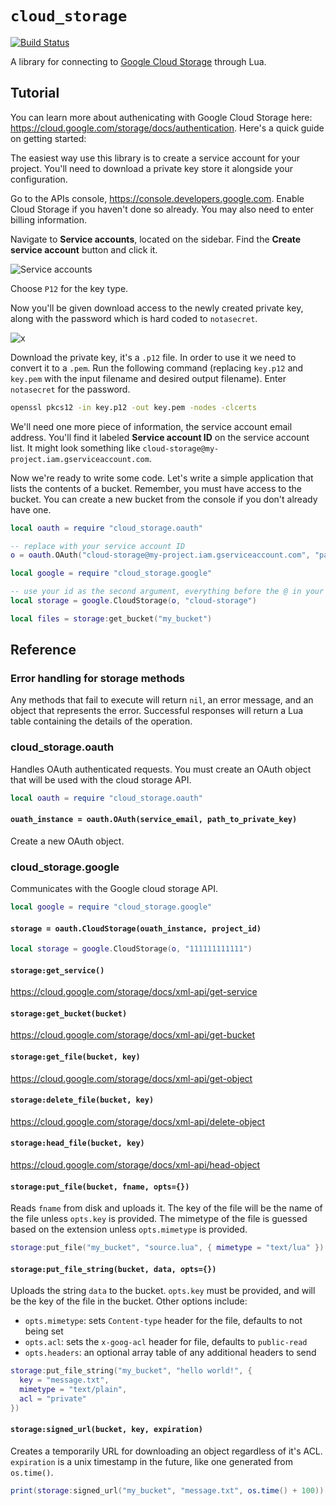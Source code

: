 # `cloud_storage`

[![Build Status](https://travis-ci.org/leafo/cloud_storage.svg?branch=master)](https://travis-ci.org/leafo/cloud_storage)

A library for connecting to [Google Cloud Storage](https://cloud.google.com/products/cloud-storage) through Lua.

## Tutorial

You can learn more about authenicating with Google Cloud Storage here:
<https://cloud.google.com/storage/docs/authentication>. Here's a quick guide on
getting started:

The easiest way use this library is to create a service account for your
project. You'll need to download a private key store it alongside your
configuration.

Go to the APIs console, <https://console.developers.google.com>. Enable
Cloud Storage if you haven't done so already. You may also need to enter
billing information.

Navigate to **Service accounts**, located on the sidebar. Find the **Create
service account** button and click it.

![Service accounts](http://leafo.net/shotsnb/2016-08-30_23-54-13.png)

Choose `P12` for the key type.

Now you'll be given download access to the newly created private key, along
with the password which is hard coded to `notasecret`.

![x](http://leafo.net/shotsnb/2016-08-30_23-56-12.png)

Download the private key, it's a `.p12` file. In order to use it we need to
convert it to a `.pem`. Run the following command (replacing `key.p12` and
`key.pem` with the input filename and desired output filename). Enter
`notasecret` for the password.

```bash
openssl pkcs12 -in key.p12 -out key.pem -nodes -clcerts
```

We'll need one more piece of information, the service account email address.
You'll find it labeled **Service account ID** on the service account list. It
might look something like `cloud-storage@my-project.iam.gserviceaccount.com`.

Now we're ready to write some code. Let's write a simple application that lists
the contents of a bucket. Remember, you must have access to the bucket. You can
create a new bucket from the console if you don't already have one.

```lua
local oauth = require "cloud_storage.oauth"

-- replace with your service account ID
o = oauth.OAuth("cloud-storage@my-project.iam.gserviceaccount.com", "path/to/key.pem")

local google = require "cloud_storage.google"

-- use your id as the second argument, everything before the @ in your service account ID
local storage = google.CloudStorage(o, "cloud-storage")

local files = storage:get_bucket("my_bucket")
```

## Reference

### Error handling for storage methods

Any methods that fail to execute will return `nil`, an error message, and an
object that represents the error. Successful responses will return a Lua table
containing the details of the operation.

### cloud_storage.oauth

Handles OAuth authenticated requests. You must create an OAuth object that will
be used with the cloud storage API.

```lua
local oauth = require "cloud_storage.oauth"
```

#### `ouath_instance = oauth.OAuth(service_email, path_to_private_key)`

Create a new OAuth object.

### cloud_storage.google

Communicates with the Google cloud storage API.

```lua
local google = require "cloud_storage.google"
```

#### `storage = oauth.CloudStorage(ouath_instance, project_id)`

```lua
local storage = google.CloudStorage(o, "111111111111")
```

#### `storage:get_service()`

<https://cloud.google.com/storage/docs/xml-api/get-service>

#### `storage:get_bucket(bucket)`

<https://cloud.google.com/storage/docs/xml-api/get-bucket>

#### `storage:get_file(bucket, key)`

<https://cloud.google.com/storage/docs/xml-api/get-object>

#### `storage:delete_file(bucket, key)`

<https://cloud.google.com/storage/docs/xml-api/delete-object>

#### `storage:head_file(bucket, key)`

<https://cloud.google.com/storage/docs/xml-api/head-object>

#### `storage:put_file(bucket, fname, opts={})`

Reads `fname` from disk and uploads it. The key of the file will be the name of
the file unless `opts.key` is provided. The mimetype of the file is guessed
based on the extension unless `opts.mimetype` is provided.

```lua
storage:put_file("my_bucket", "source.lua", { mimetype = "text/lua" })
```

#### `storage:put_file_string(bucket, data, opts={})`

Uploads the string `data` to the bucket. `opts.key` must be provided, and will
be the key of the file in the bucket. Other options include:

 * `opts.mimetype`: sets `Content-type` header for the file, defaults to not being set
 * `opts.acl`: sets the `x-goog-acl` header for file, defaults to `public-read`
 * `opts.headers`: an optional array table of any additional headers to send

```lua
storage:put_file_string("my_bucket", "hello world!", {
  key = "message.txt",
  mimetype = "text/plain",
  acl = "private"
})
```

#### `storage:signed_url(bucket, key, expiration)`

Creates a temporarily URL for downloading an object regardless of it's ACL.
`expiration` is a unix timestamp in the future, like one generated from
`os.time()`.

```lua
print(storage:signed_url("my_bucket", "message.txt", os.time() + 100))
```

  [0]: https://developers.google.com/storage/docs/accesscontrol
